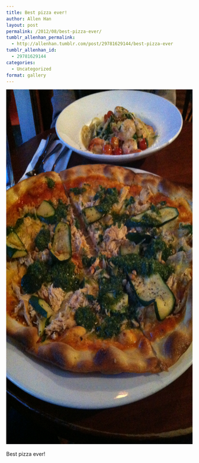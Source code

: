 ```yaml
---
title: Best pizza ever!
author: Allen Han
layout: post
permalink: /2012/08/best-pizza-ever/
tumblr_allenhan_permalink:
  - http://allenhan.tumblr.com/post/29781629144/best-pizza-ever
tumblr_allenhan_id:
  - 29781629144
categories:
  - Uncategorized
format: gallery
---
```

[<img class="alignnone size-full wp-image-429" alt="tumblr_m90ulfd3OO1qzkacto1_" src="/images/uploads/2013/03/tumblr_m90ulfd3OO1qzkacto1_.jpg" width="715" height="957" />][1]

Best pizza ever!

 [1]: /images/uploads/2013/03/tumblr_m90ulfd3OO1qzkacto1_.jpg
